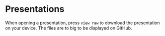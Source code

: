 # Presentations
When opening a presentation, press `view raw` to download the presentation on your device.
The files are to big to be displayed on GitHub.
